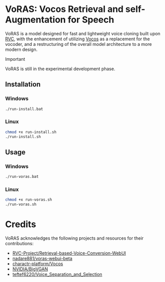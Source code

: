 # VoRAS: Vocos Retrieval and self-Augmentation for Speech

VoRAS is a model designed for fast and lightweight voice cloning built upon [RVC](https://github.com/RVC-Project/Retrieval-based-Voice-Conversion-WebUI), with the enhancement of utilizing [Vocos](https://github.com/gemelo-ai/vocos) as a replacement for the vocoder, and a restructuring of the overall model architecture to a more modern design.

> [!IMPORTANT]  
> VoRAS is still in the experimental development phase.

## Installation

### Windows

```bash
./run-install.bat
```

### Linux

```bash
chmod +x run-install.sh
./run-install.sh
```

## Usage

### Windows

```bash
./run-voras.bat
```

### Linux

```bash
chmod +x run-voras.sh
./run-voras.sh
```

# Credits

VoRAS acknowledges the following projects and resources for their contributions:

- [RVC-Project/Retrieval-based-Voice-Conversion-WebUI](https://github.com/RVC-Project/Retrieval-based-Voice-Conversion-WebUI)
- [nadare881/voras-webui-beta](https://github.com/nadare881/voras-webui-beta)
- [charactr-platform/Vocos](https://github.com/charactr-platform/vocos)
- [NVIDIA/BigVGAN](https://github.com/NVIDIA/BigVGAN)
- [teftef6220/Voice_Separation_and_Selection](https://github.com/teftef6220/Voice_Separation_and_Selection)
